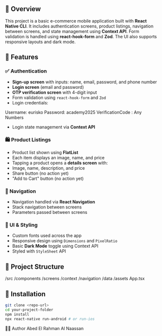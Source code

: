 ## 📱 Overview

This project is a basic e-commerce mobile application built with **React Native CLI**. It includes authentication screens, product listings, navigation between screens, and state management using **Context API**. Form validation is handled using **react-hook-form** and **Zod**. The UI also supports responsive layouts and dark mode.

## 🚀 Features

### ✅ Authentication

- **Sign-up screen** with inputs: name, email, password, and phone number
- **Login screen** (email and password)
- **OTP verification screen** with 4-digit input
- Form validation using `react-hook-form` and `Zod`
- Login credentials:

Username: eurisko
Password: academy2025
VerificationCode : Any Numbers

- Login state management via **Context API**

### 🛍️ Product Listings

- Product list shown using **FlatList**
- Each item displays an image, name, and price
- Tapping a product opens a **details screen** with:
- Image, name, description, and price
- Share button (no action yet)
- "Add to Cart" button (no action yet)

### 🧭 Navigation

- Navigation handled via **React Navigation**
- Stack navigation between screens
- Parameters passed between screens

### 🎨 UI & Styling

- Custom fonts used across the app
- Responsive design using `Dimensions` and `PixelRatio`
- Basic **Dark Mode** toggle using Context API
- Styled with `StyleSheet` API

## 📁 Project Structure

/src
/components
/screens
/context
/navigation
/data
/assets
App.tsx

## 💾 Installation

```bash
git clone <repo-url>
cd your-project-folder
npm install
npx react-native run-android # or run-ios
```

🧑‍💻 Author
Abed El Rahman Al Naassan
